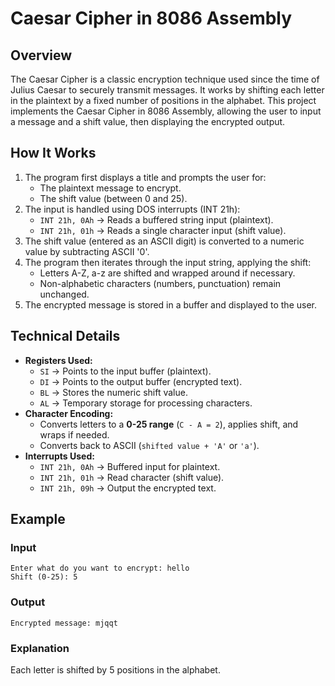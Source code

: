 # Caesar Cipher in 8086 Assembly  

##  Overview  
The Caesar Cipher is a classic encryption technique used since the time of Julius Caesar to securely transmit messages. It works by shifting each letter in the plaintext by a fixed number of positions in the alphabet. This project implements the Caesar Cipher in 8086 Assembly, allowing the user to input a message and a shift value, then displaying the encrypted output.  

##  How It Works  
1. The program first displays a title and prompts the user for:  
   - The plaintext message to encrypt.  
   - The shift value (between 0 and 25).  
2. The input is handled using DOS interrupts (INT 21h):  
   - `INT 21h, 0Ah` → Reads a buffered string input (plaintext).  
   - `INT 21h, 01h` → Reads a single character input (shift value).  
3. The shift value (entered as an ASCII digit) is converted to a numeric value by subtracting ASCII '0'.  
4. The program then iterates through the input string, applying the shift:  
   - Letters A-Z, a-z are shifted and wrapped around if necessary.  
   - Non-alphabetic characters (numbers, punctuation) remain unchanged.  
5. The encrypted message is stored in a buffer and displayed to the user.  

##  Technical Details  
- **Registers Used:**  
  - `SI` → Points to the input buffer (plaintext).  
  - `DI` → Points to the output buffer (encrypted text).  
  - `BL` → Stores the numeric shift value.  
  - `AL` → Temporary storage for processing characters.  
- **Character Encoding:**  
  - Converts letters to a **0-25 range** (`C - A = 2`), applies shift, and wraps if needed.  
  - Converts back to ASCII (`shifted value + 'A'` or `'a'`).  
- **Interrupts Used:**  
  - `INT 21h, 0Ah` → Buffered input for plaintext.  
  - `INT 21h, 01h` → Read character (shift value).  
  - `INT 21h, 09h` → Output the encrypted text.  

##  Example  
### Input  
```
Enter what do you want to encrypt: hello
Shift (0-25): 5  
```
### Output  
```
Encrypted message: mjqqt  
```
### Explanation  
Each letter is shifted by 5 positions in the alphabet. 
